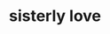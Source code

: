 ---
pid: LLP197
title: sisterly love
location_transcription: Center city
zipcode: '19120'
outside_phl: 
neighborhood: Logan,Olney
age: '10'
age_range: 6-13
instagram: 
image_file_name: LLP_197.jpg
proposal_transcription: LOVE
topic: Brotherly Love,Love
topic_summary: 0, 0
type: Sculpture Statue
keywords_other: sisterly love, heart, love statue
credit: Claudialynn Pizarro
image_labels: 
twitter: 
facebook: 
permalink: "/monuments/llp197/"
layout: item-page
---